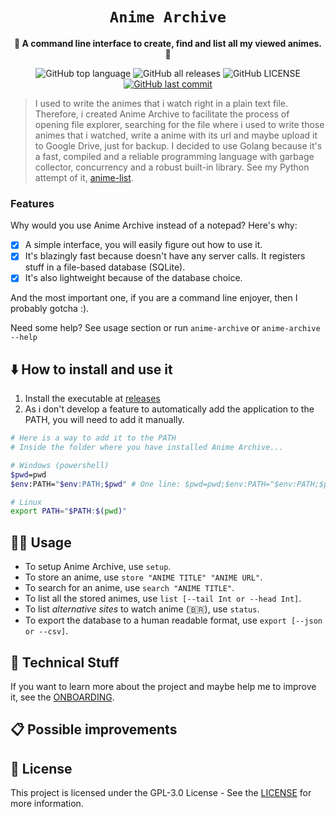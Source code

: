 <div align="center">
  <h1><code>Anime Archive</code></h1>

  <p>
    <strong>🦋 A command line interface to create, find and list all my viewed animes. 🦋</strong>
  </p>

  <p>
    <img
      alt="GitHub top language"
      src="https://img.shields.io/github/languages/top/kauefraga/anime-archive"
    />
    <img
      alt="GitHub all releases"
      src="https://img.shields.io/github/downloads/kauefraga/anime-archive/total"
    />
    <img
      alt="GitHub LICENSE"
      src="https://img.shields.io/github/license/kauefraga/anime-archive"
    />
    <a href="https://github.com/kauefraga/anime-archive/commits/main">
      <img
        alt="GitHub last commit"
        src="https://img.shields.io/github/last-commit/kauefraga/anime-archive"
      />
    </a>
  </p>
</div>

> I used to write the animes that i watch right in a plain text file. Therefore, i created Anime Archive to facilitate the process of opening file explorer, searching for the file where i used to write those animes that i watched, write a anime with its url and maybe upload it to Google Drive, just for backup. I decided to use Golang because it's a fast, compiled and a reliable programming language with garbage collector, concurrency and a robust built-in library. See my Python attempt of it, [anime-list](https://github.com/kauefraga/anime-list-python).

### Features

Why would you use Anime Archive instead of a notepad? Here's why:

- [x] A simple interface, you will easily figure out how to use it.
- [x] It's blazingly fast because doesn't have any server calls. It registers stuff in a file-based database (SQLite).
- [x] It's also lightweight because of the database choice.

And the most important one, if you are a command line enjoyer, then I probably gotcha :).

Need some help? See usage section or run `anime-archive` or `anime-archive --help`

## ⬇️ How to install and use it

1. Install the executable at [releases](https://github.com/kauefraga/anime-archive/releases)
2. As i don't develop a feature to automatically add the application to the PATH, you will need to add it manually.

```bash
# Here is a way to add it to the PATH
# Inside the folder where you have installed Anime Archive...

# Windows (powershell)
$pwd=pwd
$env:PATH="$env:PATH;$pwd" # One line: $pwd=pwd;$env:PATH="$env:PATH;$pwd"

# Linux
export PATH="$PATH:$(pwd)"
```

## 🤹‍♂️ Usage

- To setup Anime Archive, use `setup`.
- To store an anime, use `store "ANIME TITLE" "ANIME URL"`.
- To search for an anime, use `search "ANIME TITLE"`.
- To list all the stored animes, use `list [--tail Int or --head Int]`.
- To list *alternative sites* to watch anime (:brazil:), use `status`.
- To export the database to a human readable format, use `export [--json or --csv]`.

## 🦄 Technical Stuff

If you want to learn more about the project and maybe help me to improve it, see the [ONBOARDING](ONBOARDING.md).

## 📋 Possible improvements

## 📝 License

This project is licensed under the GPL-3.0 License - See the [LICENSE](https://github.com/kauefraga/anime-archive/blob/main/LICENSE) for more information.
